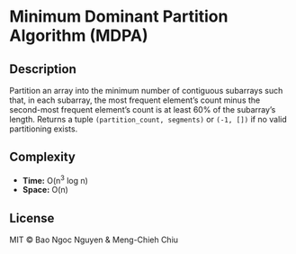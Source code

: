 # Minimum Dominant Partition Algorithm (MDPA)

## Description
Partition an array into the minimum number of contiguous subarrays such that, in each subarray, the most frequent element’s count minus the second-most frequent element’s count is at least 60% of the subarray’s length. Returns a tuple `(partition_count, segments)` or `(-1, [])` if no valid partitioning exists.

## Complexity
- **Time:** O(n<sup>3</sup> log n)
- **Space:** O(n)

## License
MIT © Bao Ngoc Nguyen & Meng-Chieh Chiu
